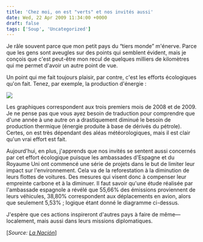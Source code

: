 ```yaml
---
title: 'Chez moi, on est "verts" et nos invités aussi'
date: Wed, 22 Apr 2009 11:34:00 +0000
draft: false
tags: ['Soup', 'Uncategorized']
---
```


Je râle souvent parce que mon petit pays du “tiers monde” m'énerve. Parce que les gens sont aveugles sur des points qui semblent évident, mais je conçois que c'est peut-être mon recul de quelques milliers de kilomètres qui me permet d'avoir un autre point de vue.

Un point qui me fait toujours plaisir, par contre, c'est les efforts écologiques qu'on fait. Tenez, par exemple, la production d'énergie :

[![](https://66.media.tumblr.com/RcxxGAQ0nmlfx2sy5cUoKEKlo1_400.jpg)](http://16.media.tumblr.com/RcxxGAQ0nmlfx2sy5cUoKEKlo1_500.jpg)

Les graphiques correspondent aux trois premiers mois de 2008 et de 2009. Je ne pense pas que vous ayez besoin de traduction pour comprendre que d'une année à une autre on a drastiquement diminué le besoin de production thermique (énergie produite à base de dérivés du pétrole). Certes, on est très dépendant des aléas météorologiques, mais il est clair qu'un vrai effort est fait.

Aujourd'hui, en plus, j'apprends que nos invités se sentent aussi concernés par cet effort écologique puisque les ambassades d'Espagne et du Royaume Uni ont commencé une série de projets dans le but de limiter leur impact sur l'environnement. Cela va de la reforestation à la diminution de leurs flottes de voitures. Des mesures qui visent donc à compenser leur empreinte carbone et à la diminuer. Il faut savoir qu'une étude réalisée par l'ambassade espagnole a révélé que 55,66% des émissions proviennent de leurs véhicules, 38,80% correspondent aux déplacements en avion, alors que seulement 5,53% ; logique étant donné le diagramme ci-dessus.

J'espère que ces actions inspireront d'autres pays à faire de même—localement, mais aussi dans leurs missions diplomatiques.

\[_Source: [La Nación](http://www.nacion.com)_\]